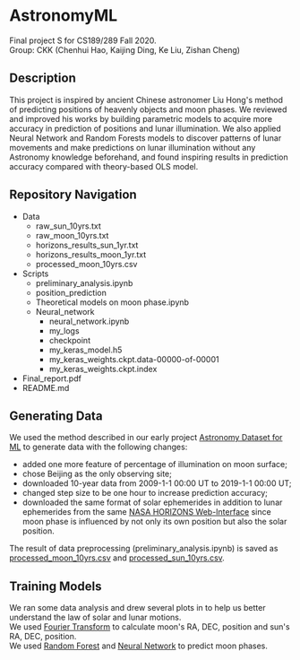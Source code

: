 # AstronomyML
Final project S for CS189/289 Fall 2020.  
Group: CKK (Chenhui Hao, Kaijing Ding, Ke Liu, Zishan Cheng)

## Description 

This project is inspired by ancient Chinese astronomer Liu Hong's method of predicting positions of heavenly objects and moon phases. We reviewed and improved his works by building parametric models to acquire more accuracy in prediction of positions and lunar illumination. We also applied Neural Network and Random Forests models to discover patterns of lunar movements and make predictions on lunar illumination without any Astronomy knowledge beforehand, and found inspiring results in prediction accuracy compared with theory-based OLS model. 

## Repository Navigation 
- Data
  - raw_sun_10yrs.txt
  - raw_moon_10yrs.txt
  - horizons_results_sun_1yr.txt
  - horizons_results_moon_1yr.txt
  - processed_moon_10yrs.csv
- Scripts  
  - preliminary_analysis.ipynb
  - position_prediction  
  - Theoretical models on moon phase.ipynb 
  - Neural_network
    - neural_network.ipynb  
    - my_logs
    - checkpoint
    - my_keras_model.h5
    - my_keras_weights.ckpt.data-00000-of-00001
    - my_keras_weights.ckpt.index
- Final_report.pdf  
- README.md  

## Generating Data
We used the method described in our early project [Astronomy Dataset for ML](https://github.com/haochenhui97/AstronomyDatasetForML) to generate data with the following changes:
- added one more feature of percentage of illumination on moon surface;
- chose Beijing as the only observing site;
- downloaded 10-year data from 2009-1-1 00:00 UT to 2019-1-1 00:00 UT;
- changed step size to be one hour to increase prediction accuracy; 
- downloaded the same format of solar ephemerides in addition to lunar ephemerides from the same [NASA HORIZONS Web-Interface](https://ssd.jpl.nasa.gov/horizons.cgi#top) since moon phase is influenced by not only its own position but also the solar position.

The result of data preprocessing (preliminary_analysis.ipynb) is saved as [processed_moon_10yrs.csv](https://github.com/haochenhui97/AstronomyML/blob/main/Data/processed_moon_10yrs.csv) and [processed_sun_10yrs.csv](https://github.com/haochenhui97/AstronomyML/blob/main/Data/processed_sun_10yrs.csv).

## Training Models
We ran some data analysis and drew several plots in []() to help us better understand the law of solar and lunar motions.  
We used [Fourier Transform](https://github.com/haochenhui97/AstronomyML/blob/main/Scripts/position_prediction.ipynb) to calculate moon's RA, DEC, position and sun's RA, DEC, position.  
We used [Random Forest](https://github.com/haochenhui97/AstronomyML/blob/main/Scripts/Theoretical%20models%20on%20moon%20phase.ipynb) and [Neural Network](https://github.com/haochenhui97/AstronomyML/blob/main/Scripts/Neural_network/neural_network.ipynb) to predict moon phases.  
